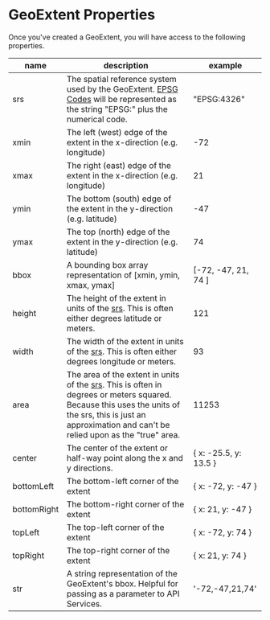 # GeoExtent Properties
Once you've created a GeoExtent, you will have access to the following properties.

| name | description | example |
| ---- | ----------- | ------- |
| srs | The spatial reference system used by the GeoExtent.  [EPSG Codes](https://en.wikipedia.org/wiki/EPSG_Geodetic_Parameter_Dataset) will be represented as the string "EPSG:" plus the numerical code. | "EPSG:4326" |
| xmin | The left (west) edge of the extent in the x-direction (e.g. longitude) | -72 |
| xmax | The right (east) edge of the extent in the x-direction (e.g. longitude) | 21 |
| ymin | The bottom (south) edge of the extent in the y-direction (e.g. latitude) | -47 |
| ymax | The top (north) edge of the extent in the y-direction (e.g. latitude) | 74 |
| bbox | A bounding box array representation of [xmin, ymin, xmax, ymax] | [-72, -47, 21, 74 ] |
| height | The height of the extent in units of the [srs](https://en.wikipedia.org/wiki/Spatial_reference_system).  This is often either degrees latitude or meters. | 121 |
| width | The width of the extent in units of the [srs](https://en.wikipedia.org/wiki/Spatial_reference_system).  This is often either degrees longitude or meters. | 93 |
| area | The area of the extent in units of the [srs](https://en.wikipedia.org/wiki/Spatial_reference_system). This is often in degrees or meters squared. Because this uses the units of the srs, this is just an approximation and can't be relied upon as the "true" area. | 11253 |
| center | The center of the extent or half-way point along the x and y directions. | { x: -25.5, y: 13.5 } |
| bottomLeft | The bottom-left corner of the extent | { x: -72, y: -47 } |
| bottomRight | The bottom-right corner of the extent | { x: 21, y: -47 } |
| topLeft | The top-left corner of the extent | { x: -72, y: 74 } |
| topRight | The top-right corner of the extent | { x: 21, y: 74 } |
| str | A string representation of the GeoExtent's bbox. Helpful for passing as a parameter to API Services. | '-72,-47,21,74' |
